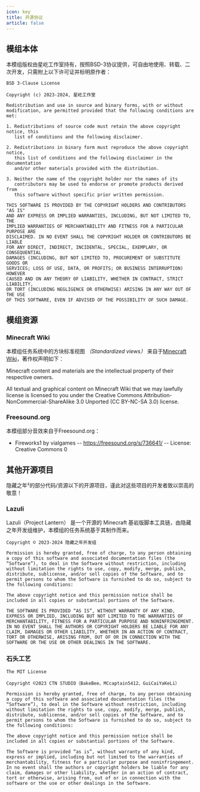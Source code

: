 ```yaml
---
icon: key
title: 开源协议
article: false
---
```

## 模组本体
本模组版权由星屹工作室持有，按照BSD-3协议提供，可自由地使用、转载、二次开发，只需附上以下许可证并标明原作者：

```
BSD 3-Clause License

Copyright (c) 2023-2024, 星屹工作室

Redistribution and use in source and binary forms, with or without
modification, are permitted provided that the following conditions are met:

1. Redistributions of source code must retain the above copyright notice, this
   list of conditions and the following disclaimer.

2. Redistributions in binary form must reproduce the above copyright notice,
   this list of conditions and the following disclaimer in the documentation
   and/or other materials provided with the distribution.

3. Neither the name of the copyright holder nor the names of its
   contributors may be used to endorse or promote products derived from
   this software without specific prior written permission.

THIS SOFTWARE IS PROVIDED BY THE COPYRIGHT HOLDERS AND CONTRIBUTORS "AS IS"
AND ANY EXPRESS OR IMPLIED WARRANTIES, INCLUDING, BUT NOT LIMITED TO, THE
IMPLIED WARRANTIES OF MERCHANTABILITY AND FITNESS FOR A PARTICULAR PURPOSE ARE
DISCLAIMED. IN NO EVENT SHALL THE COPYRIGHT HOLDER OR CONTRIBUTORS BE LIABLE
FOR ANY DIRECT, INDIRECT, INCIDENTAL, SPECIAL, EXEMPLARY, OR CONSEQUENTIAL
DAMAGES (INCLUDING, BUT NOT LIMITED TO, PROCUREMENT OF SUBSTITUTE GOODS OR
SERVICES; LOSS OF USE, DATA, OR PROFITS; OR BUSINESS INTERRUPTION) HOWEVER
CAUSED AND ON ANY THEORY OF LIABILITY, WHETHER IN CONTRACT, STRICT LIABILITY,
OR TORT (INCLUDING NEGLIGENCE OR OTHERWISE) ARISING IN ANY WAY OUT OF THE USE
OF THIS SOFTWARE, EVEN IF ADVISED OF THE POSSIBILITY OF SUCH DAMAGE.
```

## 模组资源
### Minecraft Wiki
本模组任务系统中的方块标准视图 *（Standardized views）* 来自于[Minecraft Wiki](https://zh.minecraft.wiki)，著作权声明如下：

Minecraft content and materials are the intellectual property of their respective owners.

All textual and graphical content on Minecraft Wiki that we may lawfully license is licensed to you under the Creative Commons Attribution-NonCommercial-ShareAlike 3.0 Unported (CC BY-NC-SA 3.0) license.

### Freesound.org
本模组部分音效来自于Freesound.org：

- Fireworks1 by vialgames -- https://freesound.org/s/736641/ -- License: Creative Commons 0

## 其他开源项目
隐藏之年²的部分代码/资源以下的开源项目，谨此对这些项目的开发者致以崇高的敬意！

### Lazuli
Lazuli（Project Lantern） 是一个开源的 Minecraft 基岩版脚本工具链，由隐藏之年开发组维护，本模组的任务系统基于其制作而来。

```
Copyright © 2023-2024 隐藏之年开发组

Permission is hereby granted, free of charge, to any person obtaining a copy of this software and associated documentation files (the “Software”), to deal in the Software without restriction, including without limitation the rights to use, copy, modify, merge, publish, distribute, sublicense, and/or sell copies of the Software, and to permit persons to whom the Software is furnished to do so, subject to the following conditions:

The above copyright notice and this permission notice shall be included in all copies or substantial portions of the Software.

THE SOFTWARE IS PROVIDED “AS IS”, WITHOUT WARRANTY OF ANY KIND, EXPRESS OR IMPLIED, INCLUDING BUT NOT LIMITED TO THE WARRANTIES OF MERCHANTABILITY, FITNESS FOR A PARTICULAR PURPOSE AND NONINFRINGEMENT. IN NO EVENT SHALL THE AUTHORS OR COPYRIGHT HOLDERS BE LIABLE FOR ANY CLAIM, DAMAGES OR OTHER LIABILITY, WHETHER IN AN ACTION OF CONTRACT, TORT OR OTHERWISE, ARISING FROM, OUT OF OR IN CONNECTION WITH THE SOFTWARE OR THE USE OR OTHER DEALINGS IN THE SOFTWARE.
```


### 石头工艺

```
The MIT License

Copyright ©2023 CTN STUDIO（BakeBee、MCcaptain5412、GuiCaiYaKeLi）

Permission is hereby granted, free of charge, to any person obtaining a copy of this software and associated documentation files (the “Software”), to deal in the Software without restriction, including without limitation the rights to use, copy, modify, merge, publish, distribute, sublicense, and/or sell copies of the Software, and to permit persons to whom the Software is furnished to do so, subject to the following conditions:

The above copyright notice and this permission notice shall be included in all copies or substantial portions of the Software.

The Software is provided “as is”, without warranty of any kind, express or implied, including but not limited to the warranties of merchantability, fitness for a particular purpose and noninfringement. In no event shall the authors or copyright holders be liable for any claim, damages or other liability, whether in an action of contract, tort or otherwise, arising from, out of or in connection with the software or the use or other dealings in the Software.
```